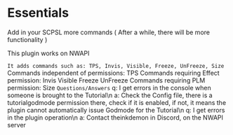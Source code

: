 # Essentials
Add in your SCPSL more commands ( After a while, there will be more functionality )

This plugin works on NWAPI

`It adds commands such as: TPS, Invis, Visible, Freeze, UnFreeze, Size`
Commands independent of permissions:
TPS
Commands requiring Effect permission:
Invis
Visible
Freeze
UnFreeze
Commands requiring PLM permission:
Size
`Questions/Answers`
q: I get errors in the console when someone is brought to the Tutorial\n
a: Check the Config file, there is a tutorialgodmode permission there, check if it is enabled, if not, it means the plugin cannot automatically issue Godmode for the Tutorial\n
q: I get errors in the plugin operation\n
a: Contact theinkdemon in Discord, on the NWAPI server
